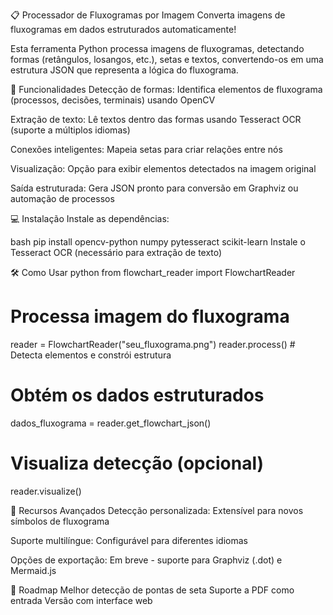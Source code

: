 📋 Processador de Fluxogramas por Imagem
Converta imagens de fluxogramas em dados estruturados automaticamente!

Esta ferramenta Python processa imagens de fluxogramas, detectando formas (retângulos, losangos, etc.), setas e textos, convertendo-os em uma estrutura JSON que representa a lógica do fluxograma.

🚀 Funcionalidades
Detecção de formas: Identifica elementos de fluxograma (processos, decisões, terminais) usando OpenCV

Extração de texto: Lê textos dentro das formas usando Tesseract OCR (suporte a múltiplos idiomas)

Conexões inteligentes: Mapeia setas para criar relações entre nós

Visualização: Opção para exibir elementos detectados na imagem original

Saída estruturada: Gera JSON pronto para conversão em Graphviz ou automação de processos

💻 Instalação
Instale as dependências:

bash
pip install opencv-python numpy pytesseract scikit-learn
Instale o Tesseract OCR (necessário para extração de texto)

🛠 Como Usar
python
from flowchart_reader import FlowchartReader

# Processa imagem do fluxograma
reader = FlowchartReader("seu_fluxograma.png")
reader.process()  # Detecta elementos e constrói estrutura

# Obtém os dados estruturados
dados_fluxograma = reader.get_flowchart_json()

# Visualiza detecção (opcional)
reader.visualize()

🌟 Recursos Avançados
Detecção personalizada: Extensível para novos símbolos de fluxograma

Suporte multilíngue: Configurável para diferentes idiomas

Opções de exportação: Em breve - suporte para Graphviz (.dot) e Mermaid.js

📌 Roadmap
Melhor detecção de pontas de seta
Suporte a PDF como entrada
Versão com interface web
